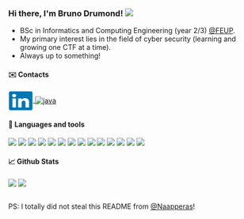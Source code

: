 ### Hi there, I'm Bruno Drumond! <img src="https://raw.githubusercontent.com/MartinHeinz/MartinHeinz/master/wave.gif" width="30px">

<!--- Brief description ---> 
- BSc in Informatics and Computing Engineering (year 2/3) [@FEUP](https://sigarra.up.pt/feup/pt/web_page.inicial). <br />
- My primary interest lies in the field of cyber security (learning and growing one CTF at a time). <br />
- Always up to something!

#### :envelope: Contacts

<!--- Github and mail:to --->
<a href="https://www.linkedin.com/in/bruno-drumond-4b8443187/">
  <img align="center" alt="java" height="40" width="50" src="https://github.com/devicons/devicon/blob/master/icons/linkedin/linkedin-original.svg">
</a>
<a href="mailto:bruno.drumond@hotmail.com">
  <img align="center" alt="java" height="60" width="90" src="https://i.imgur.com/pvXZHwn.png"/>
</a>



#### :wrench: Languages and tools 

<p>
  
  <!--- OS ---> 
  <img src="https://img.shields.io/badge/OS-macOS-informational?style=flat&logo=Apple&logoColor=white&color=2bbc8a">
  <img src="https://img.shields.io/badge/Shell-Zsh-informational?style=flat&logo=GNU-Bash&logoColor=white&color=2bbc8a">
    
  <!--- Tools --->   
  <img src="https://img.shields.io/badge/Tools-Git-informational?style=flat&logo=Git&logoColor=white&color=2bbc8a">
  
  <!--- Editors --->
  <img src="https://img.shields.io/badge/Editor-Visual%20Studio%20Code-informational?style=flat&logo=visual-studio-code&logoColor=white&color=2bbc8a">
  
  <!--- Programming languages ---> 
  <img src="https://img.shields.io/badge/Code-C++-informational?style=flat&logo=c%2B%2B&logoColor=white&color=2bbc8a">
  <img src="https://img.shields.io/badge/Code-C-informational?style=flat&logo=C&logoColor=white&color=2bbc8a">
  <img src="https://img.shields.io/badge/Code-Java-informational?style=flat&logo=java&logoColor=white&color=2bbc8a">
  <img src="https://img.shields.io/badge/Code-Python-informational?style=flat&logo=Python&logoColor=white&color=2bbc8a">
  <img src="https://img.shields.io/badge/Code-PHP-informational?style=flat&logo=php&logoColor=white&color=2bbc8a">
  <img src="https://img.shields.io/badge/Code-Javascript-informational?style=flat&logo=javascript&logoColor=white&color=2bbc8a">
  <img src="https://img.shields.io/badge/Code-HTML-informational?style=flat&logo=html5&logoColor=white&color=2bbc8a">
  <img src="https://img.shields.io/badge/Code-CSS-informational?style=flat&logo=Css3&logoColor=white&color=2bbc8a">
  <img src="https://img.shields.io/badge/Code-Dart-informational?style=flat&logo=dart&logoColor=white&color=2bbc8a">
  <img src="https://img.shields.io/badge/Code-Flutter-informational?style=flat&logo=flutter&logoColor=white&color=2bbc8a">
  
</p>

#### 📈 Github Stats

<div>
  <img align="center" src="https://github-readme-stats.vercel.app/api?username=ItsDrumond&count_private=true&theme=vue-dark&show_icons=true&hide_border=true" />
  <img align="center" src="https://github-readme-stats.vercel.app/api/top-langs/?username=ItsDrumond&layout=compact&hide_border=true&theme=vue-dark&title_color=blue&exclude_repo=FEUP-LCOM" />
</div>
<br />

PS: I totally did not steal this README from [@Naapperas](https://github.com/Naapperas)!</br>
